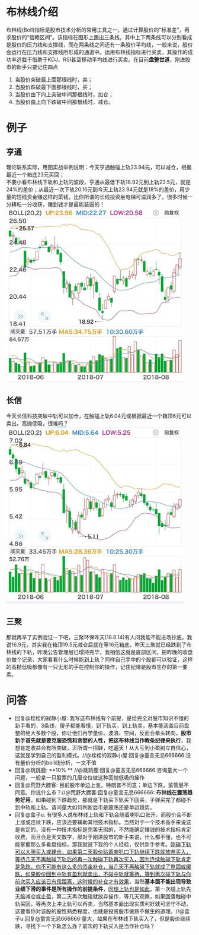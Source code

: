 # 布林线介绍
布林线(Boll)指标是股市技术分析的常用工具之一，通过计算股价的“标准差”，再求股价的“信赖区间”。该指标在图形上画出三条线，其中上下两条线可以分别看成是股价的压力线和支撑线，而在两条线之间还有一条股价平均线，一般来说，股价会运行在压力线和支撑线所形成的通道中。运用布林线指标进行买卖，其操作的成功率远胜于借助于KDJ、RSI甚至移动平均线进行买卖。在目前**盘整世道**，刚进股市的新手只要记住四点
1. 当股价突破最上面那根线时，卖；
2. 当股价跌破最下面那根线时，买；
3. 当股价由下向上突破中间那根线时，加仓；
4. 当股价由上向下跌破中间那根线时，减仓。



# 例子

## 亨通
理论联系实际，用图实战举例说明：今天亨通触碰上轨23.94元，可以减仓，根据最近一个箱底23元买回；  
不要小看布林线下轨和上轨的波段，亨通从最低下轨18.92元到上轨23.5元，就是24%的差价；从最近一次下轨20.16元到今天上轨23.94元就是18%的差价，用少量的短线资金赚这样的菜钱，比你所谓的长线投资坐电梯可滋润多了。很多时候一分耕耘一分收获，赚到钱才是最能装逼的！
![](.\BOLL\boll_hengtong.jpg)



## 长信

今天长信科技突破中轨可以加仓，在触碰上轨6.04元或根据最近一个箱顶6元可以卖出。高抛低吸，很难吗？
![](.\BOLL\boll_changxin.jpg)



## 三聚

那就再举了实例验证一下吧，三聚环保昨天(18.8.14)有人问我能不能进场抄底，我说16.9元，其实我在箱顶19.5元减仓后就在等16元箱底，昨天三聚就已经跌到了布林线的下轨，昨晚公告管理层已增持完毕，我相信这就是底部区间，把昨晚的收盘价做个记录，大家看看什么时候能到上轨？同样自己手中的个股都可以验证，这样的高抛低吸都像有一只无形的手在控制你的操作，记住纪律是股市生存的第一要素。



# 问答

- 回复@栓栓的寂静小屋: 我写这布林线有个前提，是给完全对股市知识不懂的新手看的，3条线，傻子都能看懂，到下轨买，到上轨卖，基本能涵盖目前盘整的绝大多数个股，你让他们再学量价、波浪、空间，反而会晕头转向，**股市新手首先就是要克服恐慌和贪婪的人性，把这布林线当作教条纪律来执行**，我想肯定收益会有所突破，正所谓一招鲜，吃遍天！从大亏到小盈树立自信心，这就是学到自己的盈利模式。//@栓栓的寂静小屋:回复@童言无忌666666:没有量价分析的boll线分析，一文不值
- 回复@跳跳鹿: **10% **  //@跳跳鹿:回复@童言无忌666666:咨询童大一个问题，一般拿一只股票的几层仓位做这种高抛低吸的操作
- 回复@荒野大膘客: 目前股市单边上涨，特朗普不同意；单边下跌，监管层不同意。你说什么市？//@荒野大膘客:回复@童言无忌666666: **布林线在震荡趋势好用**。如果碰到下跌趋势，那就是下轨买下轨买下回买，子弹买完了都碰不到中轨和上轨。请问童大如何判断后市是震荡还是单边趋势。
- 回复@盒子u: 有很多人说布林线上轨和下轨会随着喇叭口张开，而股价会不断上涨或连续下跌，应该还要辅助其他技术指标。当然对于一个技术高手来说这是肯定的，没有一种技术指标是完美无瑕的，不然能确定赚钱的技术指标肯定收费，而且会是天文数字，那对于刚进股市的新手来说，什么都不懂，也不可能掌握那么多看盘指标，那我就说下我的个人经验，仅供新手参考。<u>刚碰下轨可以大胆买入或建仓，如果第二天股价贴着喇叭口下轨继续下跌就放弃买入，等待几天不再触碰下轨后的再一次触碰下轨再次买入，因为连续触碰下轨肯定是急跌，你不可能有这么多的资金补仓，当几天不再触碰下轨就成了整固或缓跌，如果股价回到中轨有盈利就卖出，不碰中轨就等待，等到再次碰下轨与你前次买入应该已有段距离，这时候的补仓才有效果</u>，当然**基本面不能出现导致业绩下滑的事件是所有操作的前提条件**，<u>同理上轨也是如此</u>，第一次碰上轨先无脑减仓或止盈，第二天再次触碰就放弃操作，等几天观察，如果回落触碰中轨买回，等再次上冲上轨可以再卖，当然基本面出现实质利好就可坚守不动，这要看你对该股的股性熟悉程度，也就是投资股市做熟不做生的道理。//@盒子u:回复@童言无忌666666:童大，如果在布林线下轨买入了，但是股价继续跌，寻找下一个下轨怎么办？前次的下轨买入是当作补仓吗？



